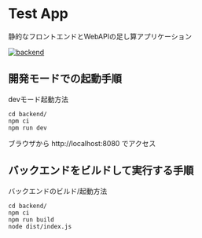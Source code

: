 # Test App

静的なフロントエンドとWebAPIの足し算アプリケーション

[![backend](https://github.com/j1522158/GitHub-Actions-test-app/actions/workflows/backend.yml/badge.svg)](https://github.com/j1522158/GitHub-Actions-test-app/actions/workflows/backend.yml)

## 開発モードでの起動手順

devモード起動方法

```console
cd backend/
npm ci
npm run dev
```

ブラウザから http://localhost:8080 でアクセス

## バックエンドをビルドして実行する手順

バックエンドのビルド/起動方法 

```console
cd backend/
npm ci
npm run build
node dist/index.js
```
